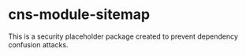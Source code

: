 # cns-module-sitemap

This is a security placeholder package created to prevent dependency confusion attacks.